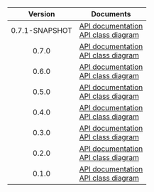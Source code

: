 | Version | Documents |
|:---:|---|
| 0.7.1-SNAPSHOT | [API documentation](0.7.1-SNAPSHOT)<br>[API class diagram](0.7.1-SNAPSHOT/api_class_diagram.svg) |
| 0.7.0 | [API documentation](0.7.0)<br>[API class diagram](0.7.0/api_class_diagram.svg) |
| 0.6.0 | [API documentation](0.6.0)<br>[API class diagram](0.6.0/api_class_diagram.svg) |
| 0.5.0 | [API documentation](0.5.0)<br>[API class diagram](0.5.0/api_class_diagram.svg) |
| 0.4.0 | [API documentation](0.4.0)<br>[API class diagram](0.4.0/api_class_diagram.svg) |
| 0.3.0 | [API documentation](0.3.0)<br>[API class diagram](0.3.0/api_class_diagram.svg) |
| 0.2.0 | [API documentation](0.2.0)<br>[API class diagram](0.2.0/api_class_diagram.svg) |
| 0.1.0 | [API documentation](0.1.0)<br>[API class diagram](0.1.0/api_class_diagram.svg) |
